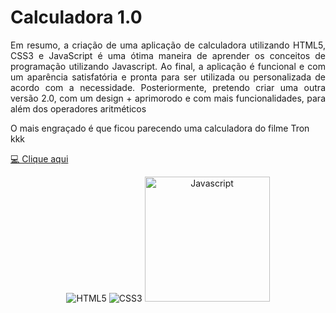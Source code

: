 # Calculadora 1.0

<p align="justify">Em resumo, a criação de uma aplicação de calculadora utilizando HTML5, CSS3 e JavaScript é uma ótima maneira de aprender os conceitos de programação utilizando Javascript. Ao final, a aplicação é funcional e com um aparência satisfatória e pronta para ser utilizada ou personalizada de acordo com a necessidade. Posteriormente, pretendo criar uma outra versão 2.0, com um design + aprimorodo e com mais funcionalidades, para além dos operadores aritméticos</p>


<p>O mais engraçado é que ficou parecendo uma calculadora do filme Tron kkk</p>


<a href="https://hochiminh1996.github.io/calc_basic/Calc/"> 💻 Clique aqui </a>

<div align="center">
 <img src="https://github.com/hochiminh1996/html5-css3-study/blob/master/Modulo_1/img/html-5.png" title="HTML5">
 <img src="https://github.com/hochiminh1996/html5-css3-study/blob/master/Modulo_1/img/css-3.png" title="CSS3">
 <img src="https://cdn-icons-png.flaticon.com/512/919/919828.png" height="200" width="200" title="Javascript">
</div>




